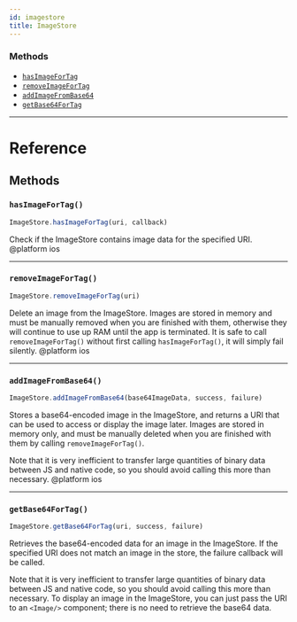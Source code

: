 ```yaml
---
id: imagestore
title: ImageStore
---
```




### Methods

- [`hasImageForTag`](docs/imagestore.html#hasimagefortag)
- [`removeImageForTag`](docs/imagestore.html#removeimagefortag)
- [`addImageFromBase64`](docs/imagestore.html#addimagefrombase64)
- [`getBase64ForTag`](docs/imagestore.html#getbase64fortag)




---

# Reference

## Methods

### `hasImageForTag()`

```javascript
ImageStore.hasImageForTag(uri, callback)
```


Check if the ImageStore contains image data for the specified URI.
@platform ios




---

### `removeImageForTag()`

```javascript
ImageStore.removeImageForTag(uri)
```


Delete an image from the ImageStore. Images are stored in memory and
must be manually removed when you are finished with them, otherwise they
will continue to use up RAM until the app is terminated. It is safe to
call `removeImageForTag()` without first calling `hasImageForTag()`, it
will simply fail silently.
@platform ios




---

### `addImageFromBase64()`

```javascript
ImageStore.addImageFromBase64(base64ImageData, success, failure)
```


Stores a base64-encoded image in the ImageStore, and returns a URI that
can be used to access or display the image later. Images are stored in
memory only, and must be manually deleted when you are finished with
them by calling `removeImageForTag()`.

Note that it is very inefficient to transfer large quantities of binary
data between JS and native code, so you should avoid calling this more
than necessary.
@platform ios




---

### `getBase64ForTag()`

```javascript
ImageStore.getBase64ForTag(uri, success, failure)
```


Retrieves the base64-encoded data for an image in the ImageStore. If the
specified URI does not match an image in the store, the failure callback
will be called.

Note that it is very inefficient to transfer large quantities of binary
data between JS and native code, so you should avoid calling this more
than necessary. To display an image in the ImageStore, you can just pass
the URI to an `<Image/>` component; there is no need to retrieve the
base64 data.




